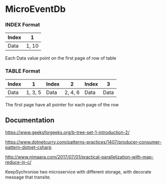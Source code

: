 # MicroEventDb

### INDEX Format

| Index | 1     |
|-------|-------|
| Data  | 1, 10 |

Each Data value point on the first page of row of table

### TABLE Format

| Index | 1       | Index | 2       | Index | 3    |
|-------|---------|-------|---------|-------|------|
| Data  | 1, 3, 5 | Data  | 2, 4, 6 | Data  | Data |

The first page have all pointer for each page of the row

## Documentation

https://www.geeksforgeeks.org/b-tree-set-1-introduction-2/

https://www.dotnetcurry.com/patterns-practices/1407/producer-consumer-pattern-dotnet-csharp

http://www.nimaara.com/2017/07/01/practical-parallelization-with-map-reduce-in-c/



KeepSychronise two microservice with different storage, with decorate message that transite.
